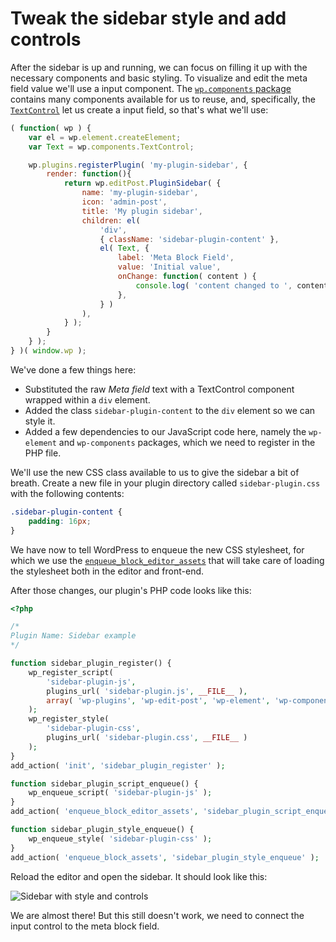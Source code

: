 # Tweak the sidebar style and add controls

After the sidebar is up and running, we can focus on filling it up with the necessary components and basic styling. To visualize and edit the meta field value we'll use a input component. The [`wp.components` package](https://wordpress.org/gutenberg/handbook/designers-developers/developers/packages/packages-components/) contains many components available for us to reuse, and, specifically, the [`TextControl`](https://wordpress.org/gutenberg/handbook/designers-developers/developers/components/text-control/) let us create a input field, so that's what we'll use:

```js
( function( wp ) {
	var el = wp.element.createElement;
	var Text = wp.components.TextControl;

	wp.plugins.registerPlugin( 'my-plugin-sidebar', {
		render: function(){
			return wp.editPost.PluginSidebar( {
				name: 'my-plugin-sidebar',
				icon: 'admin-post',
				title: 'My plugin sidebar',
				children: el(
					'div',
					{ className: 'sidebar-plugin-content' },
					el( Text, {
						label: 'Meta Block Field',
						value: 'Initial value',
						onChange: function( content ) {
							console.log( 'content changed to ', content );
						},
					} )
				),
			} );
		}
	} );
} )( window.wp );
```

We've done a few things here:

* Substituted the raw _Meta field_ text with a TextControl component wrapped within a `div` element.
* Added the class `sidebar-plugin-content` to the `div` element so we can style it.
* Added a few dependencies to our JavaScript code here, namely the `wp-element` and `wp-components` packages, which we need to register in the PHP file.

We'll use the new CSS class available to us to give the sidebar a bit of breath. Create a new file in your plugin directory called `sidebar-plugin.css` with the following contents:

```css
.sidebar-plugin-content {
	padding: 16px;
}
```

We have now to tell WordPress to enqueue the new CSS stylesheet, for which we use the [`enqueue_block_editor_assets`](https://developer.wordpress.org/reference/hooks/enqueue_block_editor_assets/) that will take care of loading the stylesheet both in the editor and front-end.

After those changes, our plugin's PHP code looks like this:

```php
<?php

/*
Plugin Name: Sidebar example
*/

function sidebar_plugin_register() {
	wp_register_script(
		'sidebar-plugin-js',
		plugins_url( 'sidebar-plugin.js', __FILE__ ),
		array( 'wp-plugins', 'wp-edit-post', 'wp-element', 'wp-components' )
	);
	wp_register_style(
		'sidebar-plugin-css',
		plugins_url( 'sidebar-plugin.css', __FILE__ )
	);
}
add_action( 'init', 'sidebar_plugin_register' );

function sidebar_plugin_script_enqueue() {
	wp_enqueue_script( 'sidebar-plugin-js' );
}
add_action( 'enqueue_block_editor_assets', 'sidebar_plugin_script_enqueue' );

function sidebar_plugin_style_enqueue() {
	wp_enqueue_style( 'sidebar-plugin-css' );
}
add_action( 'enqueue_block_assets', 'sidebar_plugin_style_enqueue' );
```

Reload the editor and open the sidebar. It should look like this:

![Sidebar with style and controls](./sidebar-style-controls.png)

We are almost there! But this still doesn't work, we need to connect the input control to the meta block field.